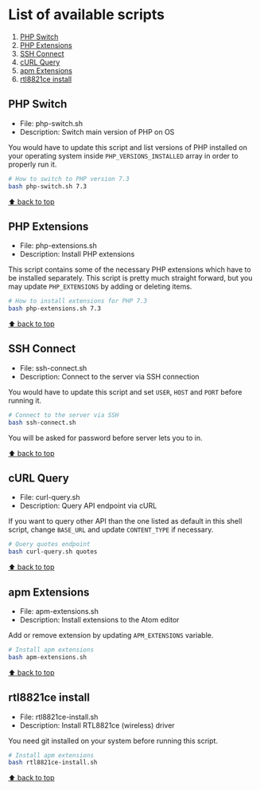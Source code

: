 # List of available scripts

1. [PHP Switch]
1. [PHP Extensions]
1. [SSH Connect]
1. [cURL Query]
1. [apm Extensions]
1. [rtl8821ce install]

## PHP Switch

* File: php-switch.sh
* Description: Switch main version of PHP on OS

You would have to update this script and list versions of PHP installed on your operating system inside `PHP_VERSIONS_INSTALLED` array in order to properly run it.

```bash
# How to switch to PHP version 7.3
bash php-switch.sh 7.3
```

[⬆ back to top](#list-of-available-scripts)

## PHP Extensions

* File: php-extensions.sh
* Description: Install PHP extensions

This script contains some of the necessary PHP extensions which have to be installed separately. This script is pretty much straight forward, but you may update `PHP_EXTENSIONS` by adding or deleting items.

```bash
# How to install extensions for PHP 7.3
bash php-extensions.sh 7.3
```

[⬆ back to top](#list-of-available-scripts)

## SSH Connect

* File: ssh-connect.sh
* Description: Connect to the server via SSH connection

You would have to update this script and set `USER`, `HOST` and `PORT` before running it.

```bash
# Connect to the server via SSH
bash ssh-connect.sh
```

You will be asked for password before server lets you to in.

[⬆ back to top](#list-of-available-scripts)

## cURL Query

* File: curl-query.sh
* Description: Query API endpoint via cURL

If you want to query other API than the one listed as default in this shell script, change `BASE_URL` and update `CONTENT_TYPE` if necessary.

```bash
# Query quotes endpoint
bash curl-query.sh quotes
```

[⬆ back to top](#list-of-available-scripts)

## apm Extensions

* File: apm-extensions.sh
* Description: Install extensions to the Atom editor

Add or remove extension by updating `APM_EXTENSIONS` variable.

```bash
# Install apm extensions
bash apm-extensions.sh
```

[⬆ back to top](#list-of-available-scripts)

## rtl8821ce install

* File: rtl8821ce-install.sh
* Description: Install RTL8821ce (wireless) driver

You need git installed on your system before running this script.

```bash
# Install apm extensions
bash rtl8821ce-install.sh
```

[⬆ back to top](#list-of-available-scripts)

[PHP Switch]: README.md#php-switch
[PHP Extensions]: README.md#php-extensions
[SSH Connect]: README.md#ssh-connect
[cURL Query]: README.md#curl-query
[apm Extensions]: README.md#apm-extensions
[rtl8821ce install]: README.md#rtl8821ce-install
